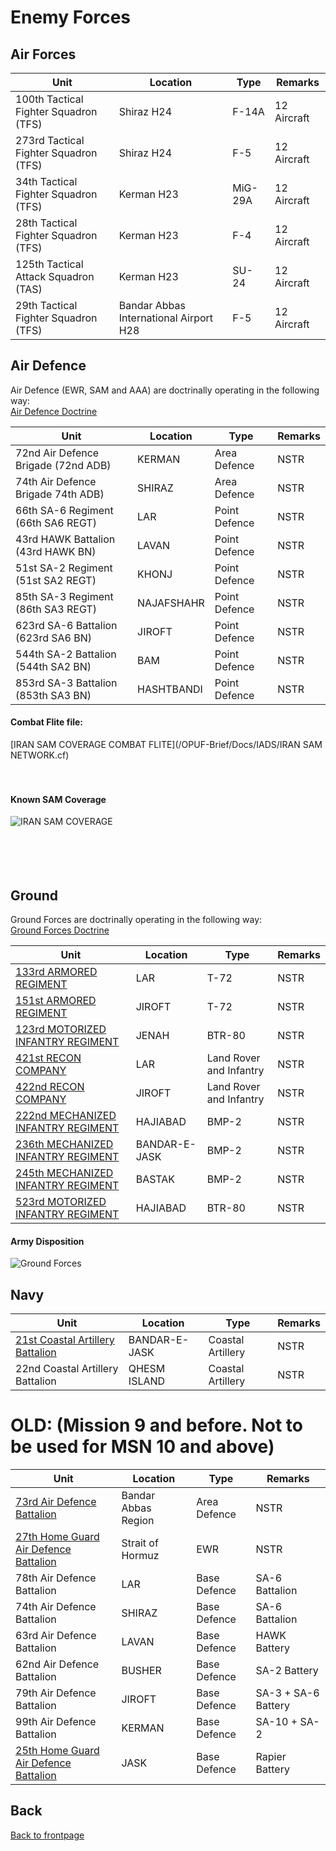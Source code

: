 # Enemy Forces


## Air Forces


Unit | Location | Type | Remarks
---- | -------- | ---- | ------- |
100th Tactical Fighter Squadron (TFS) | Shiraz H24 | F-14A | 12 Aircraft
273rd Tactical Fighter Squadron (TFS) | Shiraz H24 | F-5| 12 Aircraft
34th Tactical Fighter Squadron (TFS) | Kerman H23 | MiG-29A | 12 Aircraft
28th Tactical Fighter Squadron (TFS) | Kerman H23 | F-4 | 12 Aircraft
125th Tactical Attack Squadron (TAS) | Kerman H23 | SU-24 | 12 Aircraft
29th Tactical Fighter Squadron (TFS) | Bandar Abbas International Airport H28 | F-5 | 12 Aircraft





## Air Defence


Air Defence (EWR, SAM and AAA) are doctrinally operating in the following way: <br>
[Air Defence Doctrine](Air_Defence_Doctrine.MD)
<br>


Unit | Location | Type | Remarks
---- | -------- | ---- | ------- |
72nd Air Defence Brigade (72nd ADB) | KERMAN | Area Defence | NSTR
74th Air Defence Brigade  74th ADB) | SHIRAZ | Area Defence | NSTR
66th SA-6 Regiment (66th SA6 REGT) | LAR | Point Defence | NSTR
43rd HAWK Battalion (43rd HAWK BN) | LAVAN | Point Defence | NSTR
51st SA-2 Regiment (51st SA2 REGT) | KHONJ | Point Defence | NSTR
85th SA-3 Regiment (86th SA3 REGT) | NAJAFSHAHR | Point Defence | NSTR
623rd SA-6 Battalion (623rd SA6 BN) | JIROFT | Point Defence | NSTR
544th SA-2 Battalion (544th SA2 BN) | BAM | Point Defence | NSTR
853rd SA-3 Battalion (853th SA3 BN) | HASHTBANDI | Point Defence | NSTR



#### Combat Flite file: <br>
[IRAN SAM COVERAGE COMBAT FLITE](/OPUF-Brief/Docs/IADS/IRAN SAM NETWORK.cf) <br>
<br>
<br>
#### Known SAM Coverage
![IRAN SAM COVERAGE](/OPUF-Brief/Images/IRAN_SAM_COVERAGE.PNG)
<br>
<br>
<br>
<br>
<br>


## Ground


Ground Forces are doctrinally operating in the following way: <br>
[Ground Forces Doctrine](Ground_Force_Structure.MD)
<br>



Unit | Location | Type | Remarks |
---- | -------- | ---- | ------- |  
[133rd ARMORED REGIMENT](/OPUF-Brief/Docs/Enemy/133RD_MBT_REGT.html) | LAR | T-72 | NSTR |
[151st ARMORED REGIMENT](/OPUF-Brief/Docs/Enemy/151ST_MBT_REGT.html) | JIROFT | T-72 | NSTR |
[123rd MOTORIZED INFANTRY REGIMENT](/OPUF-Brief/Docs/Enemy/123RD_APC_REGT.html) | JENAH | BTR-80 | NSTR |
[421st RECON COMPANY](/OPUF-Brief/Docs/Enemy/421ST_REC_COY.html) | LAR | Land Rover and Infantry | NSTR |
[422nd RECON COMPANY](/OPUF-Brief/Docs/Enemy/421ST_REC_COY.html) | JIROFT | Land Rover and Infantry | NSTR |
[222nd MECHANIZED INFANTRY REGIMENT](/OPUF-Brief/Docs/Enemy/222ND_IFV_REGT.html) | HAJIABAD | BMP-2 | NSTR |
[236th MECHANIZED INFANTRY REGIMENT](/OPUF-Brief/Docs/Enemy/236TH_IFV_REGT.html) | BANDAR-E-JASK | BMP-2 | NSTR |
[245th MECHANIZED INFANTRY REGIMENT](/OPUF-Brief/Docs/Enemy/245TH_IFV_REGT.html) | BASTAK | BMP-2 | NSTR |
[523rd MOTORIZED INFANTRY REGIMENT](/OPUF-Brief/Docs/Enemy/523RD_APC_REGT.html) | HAJIABAD | BTR-80 | NSTR |


#### Army Disposition
![Ground Forces](/OPUF-Brief/Images/Groundforces.PNG)


## Navy


Unit | Location | Type | Remarks
---- | -------- | ---- | ------- |
[21st Coastal Artillery Battalion](21ST_CAB.MD) | BANDAR-E-JASK | Coastal Artillery | NSTR
22nd Coastal Artillery Battalion  | QHESM ISLAND | Coastal Artillery | NSTR











# OLD: (Mission 9 and before. Not to be used for MSN 10 and above) 
 

Unit | Location | Type | Remarks
---- | -------- | ---- | ------- |
[73rd Air Defence Battalion](73RD_AD_BN.MD) | Bandar Abbas Region | Area Defence | NSTR 
[27th Home Guard Air Defence Battalion](27TH_HG_BATT.MD) | Strait of Hormuz | EWR | NSTR
78th Air Defence Battalion | LAR | Base Defence | SA-6 Battalion
74th Air Defence Battalion | SHIRAZ | Base Defence | SA-6 Battalion
63rd Air Defence Battalion | LAVAN | Base Defence | HAWK Battery
62nd Air Defence Battalion | BUSHER | Base Defence | SA-2 Battery
79th Air Defence Battalion | JIROFT | Base Defence | SA-3 + SA-6 Battery
99th Air Defence Battalion | KERMAN | Base Defence | SA-10 + SA-2
[25th Home Guard Air Defence Battalion](25TH_HG_BATT.MD) | JASK | Base Defence | Rapier Battery


## Back
[Back to frontpage](https://132nd-vwing.github.io/OPUF-Brief/)